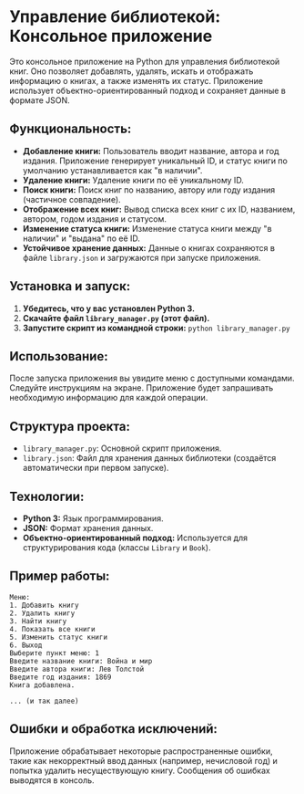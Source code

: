 # Управление библиотекой: Консольное приложение

Это консольное приложение на Python для управления библиотекой книг. Оно позволяет добавлять, удалять, искать и отображать информацию о книгах, а также изменять их статус.  Приложение использует объектно-ориентированный подход и сохраняет данные в формате JSON.

## Функциональность:

* **Добавление книги:** Пользователь вводит название, автора и год издания. Приложение генерирует уникальный ID, и статус книги по умолчанию устанавливается как "в наличии".
* **Удаление книги:** Удаление книги по её уникальному ID.
* **Поиск книги:** Поиск книг по названию, автору или году издания (частичное совпадение).
* **Отображение всех книг:** Вывод списка всех книг с их ID, названием, автором, годом издания и статусом.
* **Изменение статуса книги:** Изменение статуса книги между "в наличии" и "выдана" по её ID.
* **Устойчивое хранение данных:** Данные о книгах сохраняются в файле `library.json` и загружаются при запуске приложения.


## Установка и запуск:

1. **Убедитесь, что у вас установлен Python 3.**
2. **Скачайте файл `library_manager.py` (этот файл).**
3. **Запустите скрипт из командной строки:** `python library_manager.py`


## Использование:

После запуска приложения вы увидите меню с доступными командами. Следуйте инструкциям на экране. Приложение будет запрашивать необходимую информацию для каждой операции.


## Структура проекта:

* `library_manager.py`: Основной скрипт приложения.
* `library.json`: Файл для хранения данных библиотеки (создаётся автоматически при первом запуске).


## Технологии:

* **Python 3:** Язык программирования.
* **JSON:** Формат хранения данных.
* **Объектно-ориентированный подход:** Используется для структурирования кода (классы `Library` и `Book`).


## Пример работы:

```
Меню:
1. Добавить книгу
2. Удалить книгу
3. Найти книгу
4. Показать все книги
5. Изменить статус книги
6. Выход
Выберите пункт меню: 1
Введите название книги: Война и мир
Введите автора книги: Лев Толстой
Введите год издания: 1869
Книга добавлена.

... (и так далее)
```

## Ошибки и обработка исключений:

Приложение обрабатывает некоторые распространенные ошибки, такие как некорректный ввод данных (например, нечисловой год) и попытка удалить несуществующую книгу. Сообщения об ошибках выводятся в консоль.